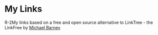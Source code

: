 # My Links
R-2My links based on a free and open source alternative to LinkTree - the LinkFree by [Michael Barney](https://github.com/MichaelBarney)
